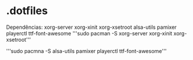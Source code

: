 # .dotfiles

Dependências: xorg-server xorg-xinit xorg-xsetroot alsa-utils pamixer playerctl ttf-font-awesome
'''sudo pacman -S xorg-server xorg-xinit xorg-xsetroot'''

'''sudo pacmna -S alsa-utils pamixer playerctl ttf-font-awesome'''
